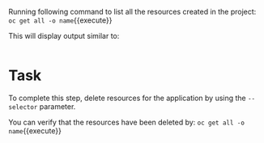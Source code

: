 Running following command to list all the resources created in the project:
``oc get all -o name``{{execute}}

This will display output similar to:

```
```

# Task
To complete this step, delete resources for the application by using the `--selector` parameter.

You can verify that the resources have been deleted by: ``oc get all -o name``{{execute}}